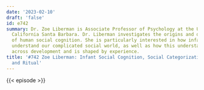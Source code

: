 ```yaml
---
date: '2023-02-10'
draft: 'false'
id: e742
summary: Dr. Zoe Liberman is Associate Professor of Psychology at the University of
  California Santa Barbara. Dr. Liberman investigates the origins and development
  of human social cognition. She is particularly interested in how infants begin to
  understand our complicated social world, as well as how this understanding changes
  across development and is shaped by experience.
title: '#742 Zoe Liberman: Infant Social Cognition, Social Categorization, Gossip,
  and Ritual'
---
```

{{< episode >}}
